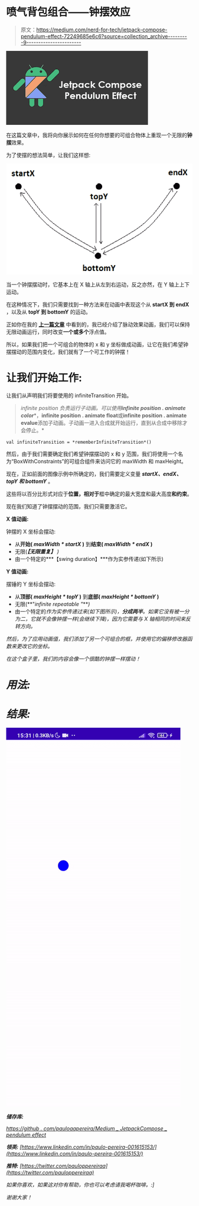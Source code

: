 # 喷气背包组合——钟摆效应

> 原文：<https://medium.com/nerd-for-tech/jetpack-compose-pendulum-effect-72249685e6c6?source=collection_archive---------9----------------------->

![](img/d1bdf57e8cae295f21be1b165ede8223.png)

在这篇文章中，我将向你展示如何在任何你想要的可组合物体上重现一个无限的**钟摆**效果。

为了使摆的想法简单，让我们这样想:

![](img/e1e1a159f310b6b07b7981407a137aa4.png)

当一个钟摆摆动时，它基本上在 X 轴上从左到右运动，反之亦然，在 Y 轴上上下运动。

在这种情况下，我们只需要找到一种方法来在动画中表现这个从 **startX 到 endX** ，以及从 **topY 到 bottomY** 的运动。

正如你在我的 [**上一篇文章**](https://pauloaapereira.medium.com/jetpack-compose-pulsating-effect-4b9f2928d31a) 中看到的，我已经介绍了脉动效果动画，我们可以保持无限动画运行，同时改变**一个或多个**浮点值。

所以，如果我们把一个可组合的物体的 x 和 y 坐标做成动画，让它在我们希望钟摆摆动的范围内变化，我们就有了一个可工作的钟摆！

# 让我们开始工作:

让我们从声明我们将要使用的 infiniteTransition 开始。

> *infinite position 负责运行子动画。可以使用****infinite position . animate color****，****infinite position . animate float****或****infinite position . animate evalue****添加子动画。子动画一进入合成就开始运行，直到从合成中移除才会停止。*

```
val infiniteTransition = *rememberInfiniteTransition*()
```

然后，由于我们需要确定我们希望钟摆摆动的 x 和 y 范围，我们将使用一个名为“BoxWithConstraints”的可组合组件来访问它的 maxWidth 和 maxHeight。

现在，正如前面的图像示例中所确定的，我们需要定义变量 ***startX、endX、topY 和 bottomY*** 。

这些将以百分比形式对应于**位置，相对于**框中确定的最大宽度和最大高度**和约束**。

现在我们知道了钟摆摆动的范围，我们只需要激活它。

**X 值动画:**

钟摆的 X 坐标会摆动:

*   从**开始( *maxWidth * startX* )** 到**结束( *maxWidth * endX* )**
*   无限(***【无限重复】*** *)*
*   由一个特定的***【swing duration】***作为实参传递(如下所示)

**Y 值动画:**

摆锤的 Y 坐标会摆动:

*   从**顶部( *maxHeight * topY* )** 到**底部( *maxHeight * bottomY* )**
*   无限(**"*infinite repeatable "****)*
*   由一个特定的*作为实参传递过来(如下图所示)，**分成两半**。如果它没有被一分为二，它就不会像钟摆一样(会继续下降)，因为它需要与 X 轴相同的时间来反转方向。*

*然后，为了应用动画值，我们添加了另一个可组合的框，并使用它的偏移修改器函数来更改它的坐标。*

*在这个盒子里，我们的内容会像一个很酷的钟摆一样摆动！*

# ***用法:***

# *结果:*

*![](img/e9f1907d2c2701ed3cd87e845cd422af.png)*

***储存库:***

*[https://github . com/pauloaapereira/Medium _ JetpackCompose _ pendulum effect](https://github.com/pauloaapereira/Medium_JetpackCompose_PendulumEffect)*

***领英:**
[https://www.linkedin.com/in/paulo-pereira-001615153/](https://www.linkedin.com/in/paulo-pereira-001615153/)*

***推特:**
[https://twitter.com/pauloppereiraa](https://twitter.com/pauloppereiraa)*

*如果你喜欢，如果这对你有帮助，你也可以考虑请我喝杯咖啡。:]*

*谢谢大家！*